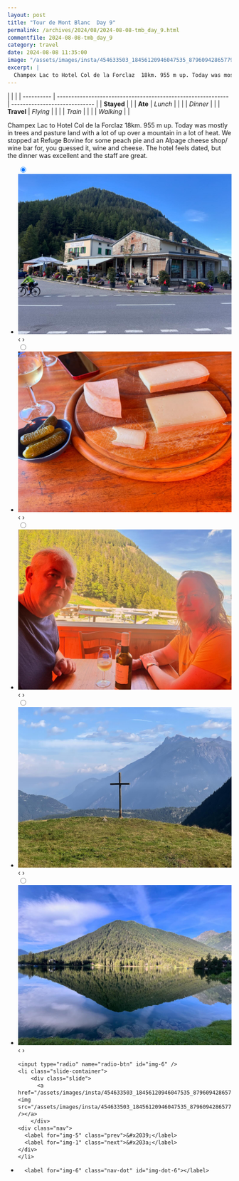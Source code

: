 ```yaml
---
layout: post
title: "Tour de Mont Blanc  Day 9"
permalink: /archives/2024/08/2024-08-08-tmb_day_9.html
commentfile: 2024-08-08-tmb_day_9
category: travel
date: 2024-08-08 11:35:00
image: "/assets/images/insta/454633503_18456120946047535_8796094286577980339_n_18086905063475767.jpg"
excerpt: |
  Champex Lac to Hotel Col de la Forclaz  18km. 955 m up. Today was mostly in trees and pasture land with a lot of up over a mountain in a lot of heat. We stopped at Refuge Bovine for some peach pie and an Alpage cheese shop/ wine bar for, you guessed it, wine and cheese.  The hotel feels dated, but the dinner was excellent and the staff are great.
---
```


|            |                                                              |
| ---------- | ------------------------------------------------------------ | ----------------------------- |
| **Stayed** |  |
| **Ate**    | _Lunch_                                                      |          |
|            | _Dinner_                                                     |          |
| **Travel** | _Flying_                                                     |          |
|            | _Train_                                                      |          |
|            | _Walking_                                                    |          |


Champex Lac to Hotel Col de la Forclaz  18km. 955 m up. Today was mostly in trees and pasture land with a lot of up over a mountain in a lot of heat. We stopped at Refuge Bovine for some peach pie and an Alpage cheese shop/ wine bar for, you guessed it, wine and cheese.  The hotel feels dated, but the dinner was excellent and the staff are great.


<ul class="slides">
    <input type="radio" name="radio-btn" id="img-1" checked="checked" />
    <li class="slide-container">
        <div class="slide">
          <a href="/assets/images/insta/454611456_18456120955047535_287733157121066286_n_18064167865611782.jpg"><img src="/assets/images/insta/454611456_18456120955047535_287733157121066286_n_18064167865611782.jpg" /></a>
        </div>
    <div class="nav">
      <label for="img-6" class="prev">&#x2039;</label>
      <label for="img-2" class="next">&#x203a;</label>
    </div>
    </li>
        <input type="radio" name="radio-btn" id="img-2"  />
    <li class="slide-container">
        <div class="slide">
          <a href="/assets/images/insta/454567082_18456120964047535_7504524118077250282_n_17854379715238782.jpg"><img src="/assets/images/insta/454567082_18456120964047535_7504524118077250282_n_17854379715238782.jpg" /></a>
        </div>
    <div class="nav">
      <label for="img-1" class="prev">&#x2039;</label>
      <label for="img-3" class="next">&#x203a;</label>
    </div>
    </li>
        <input type="radio" name="radio-btn" id="img-3"  />
    <li class="slide-container">
        <div class="slide">
          <a href="/assets/images/insta/454765455_18456120973047535_967989246831627574_n_18077926894516439.jpg"><img src="/assets/images/insta/454765455_18456120973047535_967989246831627574_n_18077926894516439.jpg" /></a>
        </div>
    <div class="nav">
      <label for="img-2" class="prev">&#x2039;</label>
      <label for="img-4" class="next">&#x203a;</label>
    </div>
    </li>
        <input type="radio" name="radio-btn" id="img-4"  />
    <li class="slide-container">
        <div class="slide">
          <a href="/assets/images/insta/454715655_18456120982047535_1358385068027227449_n_18021168161131991.jpg"><img src="/assets/images/insta/454715655_18456120982047535_1358385068027227449_n_18021168161131991.jpg" /></a>
        </div>
    <div class="nav">
      <label for="img-3" class="prev">&#x2039;</label>
      <label for="img-5" class="next">&#x203a;</label>
    </div>
    </li>
        <input type="radio" name="radio-btn" id="img-5"  />
    <li class="slide-container">
        <div class="slide">
          <a href="/assets/images/insta/454608719_18456120991047535_2348266324247421376_n_18066647212595021.jpg"><img src="/assets/images/insta/454608719_18456120991047535_2348266324247421376_n_18066647212595021.jpg" /></a>
        </div>
    <div class="nav">
      <label for="img-4" class="prev">&#x2039;</label>
      <label for="img-6" class="next">&#x203a;</label>
    </div>
    </li>
    
    <input type="radio" name="radio-btn" id="img-6" />
    <li class="slide-container">
        <div class="slide">
          <a href="/assets/images/insta/454633503_18456120946047535_8796094286577980339_n_18086905063475767.jpg"><img src="/assets/images/insta/454633503_18456120946047535_8796094286577980339_n_18086905063475767.jpg" /></a>
        </div>
    <div class="nav">
      <label for="img-5" class="prev">&#x2039;</label>
      <label for="img-1" class="next">&#x203a;</label>
    </div>
    </li>
			
<li class="nav-dots">
      <label for="img-1" class="nav-dot" id="img-dot-1"></label>
      <label for="img-2" class="nav-dot" id="img-dot-2"></label>
      <label for="img-3" class="nav-dot" id="img-dot-3"></label>
      <label for="img-4" class="nav-dot" id="img-dot-4"></label>
      <label for="img-5" class="nav-dot" id="img-dot-5"></label>

      <label for="img-6" class="nav-dot" id="img-dot-6"></label>

</li>
</ul>        
             

		